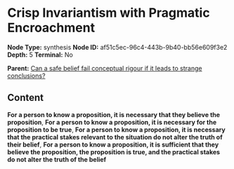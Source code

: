 # Crisp Invariantism with Pragmatic Encroachment

**Node Type:** synthesis
**Node ID:** af51c5ec-96c4-443b-9b40-bb56e609f3e2
**Depth:** 5
**Terminal:** No

**Parent:** [Can a safe belief fail conceptual rigour if it leads to strange conclusions?](can-a-safe-belief-fail-conceptual-rigour-if-it-leads-to-strange-conclusions-antithesis-712f7cae-cebc-4804-b93c-b9468466d554.md)

## Content

**For a person to know a proposition, it is necessary that they believe the proposition**, **For a person to know a proposition, it is necessary for the proposition to be true**, **For a person to know a proposition, it is necessary that the practical stakes relevant to the situation do not alter the truth of their belief**, **For a person to know a proposition, it is sufficient that they believe the proposition, the proposition is true, and the practical stakes do not alter the truth of the belief**
